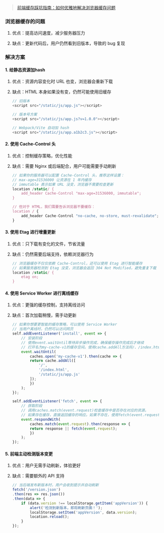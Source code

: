 > [前端缓存踩坑指南：如何优雅地解决浏览器缓存问题](https://juejin.cn/post/7479846006210281522)
>

### 浏览器缓存的问题

1. 优点：提高访问速度，减少服务器压力

2. 缺点：更新代码后，用户仍然看到旧版本，导致的 bug 复现

### 解决方案

#### 1. 给静态资源加hash

1. 优点：资源内容变化时 URL 也变，浏览器会重新下载

2. 缺点：HTML 本身如果没有变，仍然可能使用旧缓存

    ```javascript
    // 旧版本
    <script src="/static/js/app.js"></script>

    // 版本号方案
    <script src="/static/js/app.js?v=1.0.0"></script>

    // Webpack/Vite 自动加 hash
    <script src="/static/js/app.a1b2c3.js"></script>
    ```

#### 2. 使用 Cache-Control 头

1. 优点：控制缓存策略，优化性能

2. 缺点：需要 Nginx 或后端配合，用户可能需要手动刷新

    ```javascript
    // 如果你的服务器可以配置 Cache-Control 头，推荐这样设置：
    // max-age=31536000 让资源在 1 年内缓存
    // immutable 表示如果 URL 没变，浏览器不需要检查更新
    location /static/ {
        add_header Cache-Control "max-age=31536000, immutable";
    }

    // 但对于 HTML，我们需要告诉浏览器不要缓存：
    location / {
        add_header Cache-Control "no-cache, no-store, must-revalidate";
    }
    ```

#### 3. 使用 Etag 进行增量更新

1. 优点：只下载有变化的文件，节省流量

2. 缺点：仍然需要后端支持，依赖浏览器行为

    ```javascript
    // 浏览器缓存不仅仅依赖 Cache-Control，还可以使用 Etag 进行智能缓存
    // 如果服务器检测到 Etag 没变，浏览器会返回 304 Not Modified，避免重复下载
    location /static/ {
        etag on;
    }
    ```

#### 4. 使用 Service Worker 进行离线缓存

1. 优点：更强的缓存控制，支持离线访问

2. 缺点：首次加载稍慢，需手动更新

    ```javascript
    // 如果你想要更智能的缓存策略，可以使用 Service Worker
    // 当用户离线时，仍然可以访问网页
    self.addEventListener('install', event => {
        // 安装阶段
        // 使用event.waitUntil等待异步操作完成，确保缓存操作完成后才继续
        // 打开名为my-cache-v1的缓存空间。使用cache.addAll方法将/、/index.html和/static/js/app.js三个资源添加到缓存中
        event.waitUntil(
            caches.open('my-cache-v1').then(cache => {
            return cache.addAll([
                '/',
                '/index.html',
                '/static/js/app.js'
            ]);
            })
        );
    });

    self.addEventListener('fetch', event => {
        // 获取阶段
        // 调用caches.match(event.request)检查缓存中是否存在对应的资源。
        // 如果存在缓存，直接返回缓存的响应。如果不存在，使用fetch(event.request)从网络获取资源，并返回响应
        event.respondWith(
            caches.match(event.request).then(response => {
            return response || fetch(event.request);
            })
        );
    });
    ```

#### 5. 前端主动检测版本变更

1. 优点：用户无需手动刷新，体验更好

2. 缺点：需要额外的 API 支持

    ```javascript
    // 当后端发布新版本时，用户会收到提示并自动刷新
    fetch('/version.json')
    .then(res => res.json())
    .then(data => {
        if (data.version !== localStorage.getItem('appVersion')) {
            alert('检测到新版本，即将刷新页面！');
            localStorage.setItem('appVersion', data.version);
            location.reload();
        }
    });
    ```